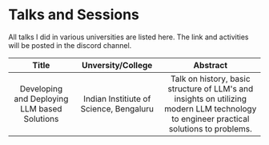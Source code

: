 # Talks and Sessions

All talks I did in various universities are listed here. The link and activities will be posted in the discord channel.

|  Title  |   Unversity/College  |  Abstract  |                                                                                                                     
| :-----:| :---------------------------------------:| :----------------------------------------------------------------------------------------------------: |
|Developing and Deploying LLM based Solutions| Indian Institiute of Science, Bengaluru| Talk on history, basic structure of LLM's and insights on utilizing modern LLM technology to engineer practical solutions to problems.|
